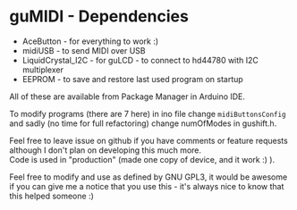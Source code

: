 # guMIDI - Dependencies  
* AceButton - for everything to work :)
* midiUSB - to send MIDI over USB
* LiquidCrystal_I2C - for guLCD - to connect to hd44780 with I2C multiplexer
* EEPROM - to save and restore last used program on startup  

All of these are available from Package Manager in Arduino IDE.  

To modify programs (there are 7 here) in ino file change `midiButtonsConfig` and sadly (no time for full refactoring) change numOfModes in gushift.h.  

Feel free to leave issue on github if you have comments or feature requests although I don't plan on developing this much more.  
Code is used in "production" (made one copy of device, and it work :) ).  

Feel free to modify and use as defined by GNU GPL3, it would be awesome if you can give me a notice that you use this - it's always nice to know that this helped someone :)